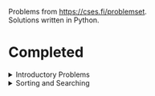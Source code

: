 Problems from <https://cses.fi/problemset>.<br>
Solutions written in Python.


# Completed

<details>
    <summary>Introductory Problems</summary>
    
- [x] [Weird Algorithm](https://cses.fi/problemset/task/1068)
- [x] [Missing Number](https://cses.fi/problemset/task/1083)
- [x] [Repetitions](https://cses.fi/problemset/task/1069)
- [x] [Increasing Array](https://cses.fi/problemset/task/1094)
- [x] [Permutations](https://cses.fi/problemset/task/1070/)
- [x] [Number Spiral](https://cses.fi/problemset/task/1071/)
- [x] [Two Knights](https://cses.fi/problemset/task/1072/)
- [x] [Two Sets](https://cses.fi/problemset/task/1092/)
- [x] [Bit String](https://cses.fi/problemset/task/1617)
- [x] [Trailing Zeros](https://cses.fi/problemset/task/1618/)
- [x] [Coin Piles](https://cses.fi/problemset/task/1754/)
- [x] [Palindrome Reorder](https://cses.fi/problemset/task/1755)
- [x] [Gray Code](https://cses.fi/problemset/task/2205/)
- [ ] [Tower of Hanoi](https://cses.fi/problemset/task/2165)
- [x] [Creating Strings](https://cses.fi/problemset/task/1622)
- [ ] [Apple Division](https://cses.fi/problemset/task/1623)
- [ ] [Chessboard and Queens](https://cses.fi/problemset/task/1624)
- [ ] [Digit Queries](https://cses.fi/problemset/task/2431)
- [ ] [Grid Paths](https://cses.fi/problemset/task/1625)
</details>


<details>
    <summary>Sorting and Searching<summary>

</details>